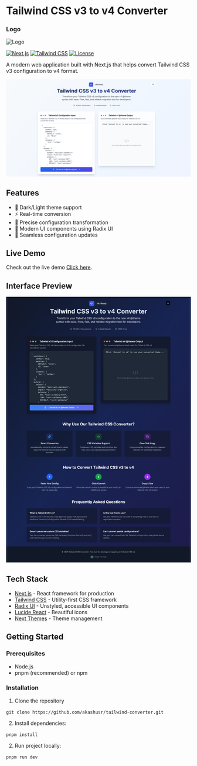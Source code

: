 # Tailwind CSS v3 to v4 Converter

### Logo

![Logo](/public/favicon.ico)

[![Next.js](https://img.shields.io/badge/Next.js-15.2.4-black)](https://nextjs.org/)
[![Tailwind CSS](https://img.shields.io/badge/Tailwind-v3%20to%20v4-38B2AC)](https://tailwindcss.com/)
[![License](https://img.shields.io/badge/License-Private-red)](#license)

A modern web application built with Next.js that helps convert Tailwind CSS v3 configuration to v4 format.

![Project Banner](/public/og-image.png)

## Features

-   🎨 Dark/Light theme support
-   ⚡ Real-time conversion
-   🎯 Precise configuration transformation
-   💅 Modern UI components using Radix UI
-   🔄 Seamless configuration updates

## Live Demo

Check out the live demo [Click here](https://tailwindcss-converter.vercel.app).

## Interface Preview

![Interface Preview](/public/interface-dark.png)

## Tech Stack

-   [Next.js](https://nextjs.org/) - React framework for production
-   [Tailwind CSS](https://tailwindcss.com/) - Utility-first CSS framework
-   [Radix UI](https://www.radix-ui.com/) - Unstyled, accessible UI components
-   [Lucide React](https://lucide.dev/) - Beautiful icons
-   [Next Themes](https://github.com/pacocoursey/next-themes) - Theme management

## Getting Started

### Prerequisites

-   Node.js
-   pnpm (recommended) or npm

### Installation

1. Clone the repository

```
git clone https://github.com/akashusr/tailwind-converter.git
```

2. Install dependencies:

```
pnpm install
```

2. Run project locally:

```
pnpm run dev
```
